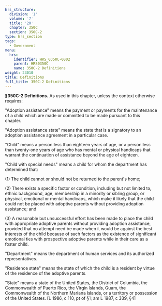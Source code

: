 ```yaml
---
hrs_structure:
  division: '1'
  volume: '7'
  title: '20'
  chapter: 350C
  section: 350C-2
type: hrs_section
tags:
  - Government
menu:
  hrs:
    identifier: HRS_0350C-0002
    parent: HRS0350C
    name: 350C-2 Definitions
weight: 23010
title: Definitions
full_title: 350C-2 Definitions
---
```

**§350C-2 Definitions.** As used in this chapter, unless the context otherwise requires:

"Adoption assistance" means the payment or payments for the maintenance of a child which are made or committed to be made pursuant to this chapter.

"Adoption assistance state" means the state that is a signatory to an adoption assistance agreement in a particular case.

"Child" means a person less than eighteen years of age, or a person less than twenty-one years of age who has mental or physical handicaps that warrant the continuation of assistance beyond the age of eighteen.

"Child with special needs" means a child for whom the department has determined that:

(1) The child cannot or should not be returned to the parent's home;

(2) There exists a specific factor or condition, including but not limited to, ethnic background, age, membership in a minority or sibling group, or physical, emotional or mental handicaps, which make it likely that the child could not be placed with adoptive parents without providing adoption assistance; and

(3) A reasonable but unsuccessful effort has been made to place the child with appropriate adoptive parents without providing adoption assistance, provided that no attempt need be made when it would be against the best interests of the child because of such factors as the existence of significant emotional ties with prospective adoptive parents while in their care as a foster child.

"Department" means the department of human services and its authorized representatives.

"Residence state" means the state of which the child is a resident by virtue of the residence of the adoptive parents.

"State" means a state of the United States, the District of Columbia, the Commonwealth of Puerto Rico, the Virgin Islands, Guam, the Commonwealth of the Northern Mariana Islands, or a territory or possession of the United States. [L 1986, c 110, pt of §1; am L 1987, c 339, §4]
